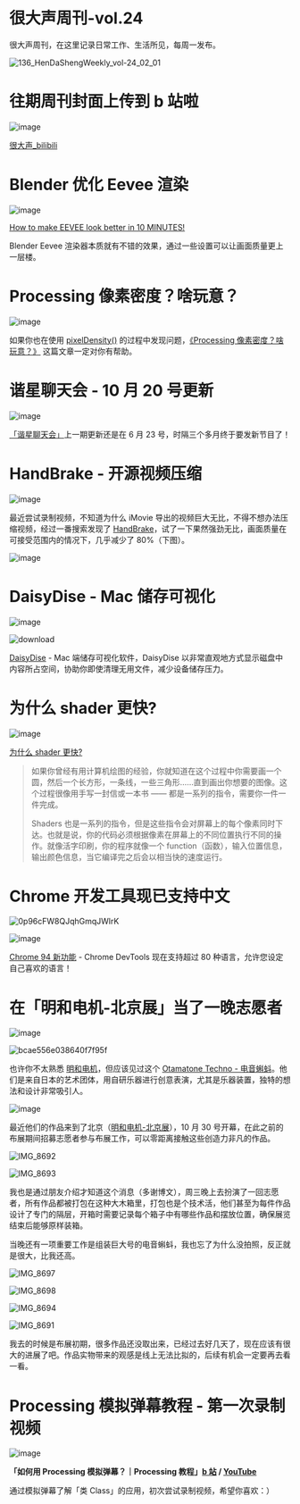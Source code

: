# 很大声周刊-vol.24
很大声周刊，在这里记录日常工作、生活所见，每周一发布。

![136_HenDaShengWeekly_vol-24_02_01](https://user-images.githubusercontent.com/20842136/137654677-7d0902f6-6be0-4c62-be43-866d1e71cc1a.png)

# 往期周刊封面上传到 b 站啦
![image](https://user-images.githubusercontent.com/20842136/137656141-a8134fea-3eff-4743-b8b6-55b7e58d2b2a.png)

[很大声_bilibili](https://space.bilibili.com/25994604/video)

# Blender 优化 Eevee 渲染
![image](https://user-images.githubusercontent.com/20842136/137657050-e321b365-45fa-4577-ad78-f9b400889df6.png)

[How to make EEVEE look better in 10 MINUTES!](https://www.youtube.com/watch?v=rTfznZTaWTU)

Blender Eevee 渲染器本质就有不错的效果，通过一些设置可以让画面质量更上一层楼。

# Processing 像素密度？啥玩意？
![image](https://user-images.githubusercontent.com/20842136/137665744-2a1f4afc-f2de-4204-93b7-b0177b21c885.png)

如果你也在使用 [pixelDensity()](https://github.com/N1U/HenDaShengWeekly/issues/new) 的过程中发现问题，[《Processing 像素密度？啥玩意？》](https://mp.weixin.qq.com/s/tdwM-mK3kDTSyMHZzgghig) 这篇文章一定对你有帮助。

# 谐星聊天会 - 10 月 20 号更新
![image](https://user-images.githubusercontent.com/20842136/137657457-3e2d1539-1b2c-488c-982c-2a894b469e7f.png)

[「谐星聊天会」](https://weibo.com/7329644810/KCfQalMXo)上一期更新还是在 6 月 23 号，时隔三个多月终于要发新节目了！

# HandBrake - 开源视频压缩
![image](https://user-images.githubusercontent.com/20842136/137657700-3e20ef75-e579-40f9-a822-ee551968e186.png)

最近尝试录制视频，不知道为什么 iMovie 导出的视频巨大无比，不得不想办法压缩视频，经过一番搜索发现了 [HandBrake](https://handbrake.fr/)，试了一下果然强劲无比，画面质量在可接受范围内的情况下，几乎减少了 80%（下图）。

![image](https://user-images.githubusercontent.com/20842136/137658207-340cc4af-58dd-4789-9985-1bd27ac78c1e.png)

# DaisyDise - Mac 储存可视化
![image](https://user-images.githubusercontent.com/20842136/137658729-593ae995-0249-4ff2-9fc8-2fbef7f82343.png)

![download](https://user-images.githubusercontent.com/20842136/137658867-8335ab25-21a9-4492-a134-5a659622801d.jpg)

[DaisyDise](https://daisydiskapp.com/) - Mac 端储存可视化软件，DaisyDise 以非常直观地方式显示磁盘中内容所占空间，协助你即使清理无用文件，减少设备储存压力。

# 为什么 shader 更快?
![image](https://user-images.githubusercontent.com/20842136/137659937-38e96f43-7664-42f0-97fa-235ed11ba90b.png)

[为什么 shader 更快?](https://thebookofshaders.com/01/?lan=ch)

> 如果你曾经有用计算机绘图的经验，你就知道在这个过程中你需要画一个圆，然后一个长方形，一条线，一些三角形……直到画出你想要的图像。这个过程很像用手写一封信或一本书 —— 都是一系列的指令，需要你一件一件完成。
> 
> Shaders 也是一系列的指令，但是这些指令会对屏幕上的每个像素同时下达。也就是说，你的代码必须根据像素在屏幕上的不同位置执行不同的操作。就像活字印刷，你的程序就像一个 function（函数），输入位置信息，输出颜色信息，当它编译完之后会以相当快的速度运行。 

# Chrome 开发工具现已支持中文
![0p96cFW8QJqhGmqJWlrK](https://user-images.githubusercontent.com/20842136/137660289-fd652b99-aa32-4f78-bfe2-737527c36a1f.jpg)

![image](https://user-images.githubusercontent.com/20842136/137660368-e12867e5-21b5-4d4e-8bf9-99d271c872de.png)

[Chrome 94 新功能](https://developer.chrome.com/zh/blog/new-in-devtools-94/) - Chrome DevTools 现在支持超过 80 种语言，允许您设定自己喜欢的语言！

# 在「明和电机-北京展」当了一晚志愿者
![image](https://user-images.githubusercontent.com/20842136/137660782-d6939df5-78c9-4a8f-81b3-26acfc537605.png)

![bcae556e038640f7f95f](https://user-images.githubusercontent.com/20842136/137661116-1d6941eb-25f0-42c5-a156-afa9f4491bbc.jpg)

也许你不太熟悉 [明和电机](https://www.maywadenki.com/biography/bio_en/)，但应该见过这个 [Otamatone Techno - 电音蝌蚪](https://maywadenki.stores.jp/items/5900758cd3b2a0adef000549)。他们是来自日本的艺术团体，用自研乐器进行创意表演，尤其是乐器装置，独特的想法和设计非常吸引人。

![image](https://user-images.githubusercontent.com/20842136/137662824-ead1c4ff-453a-4161-8763-552b8639bf27.png)

最近他们的作品来到了北京（[明和电机-北京展](https://mp.weixin.qq.com/s/KoGdMLhdSHQ3GqjiOxFt0Q)），10 月 30 号开幕，在此之前的布展期间招募志愿者参与布展工作，可以零距离接触这些创造力非凡的作品。

![IMG_8692](https://user-images.githubusercontent.com/20842136/137663269-c71cf430-eeab-4e15-abc6-1d698ecb0dc7.jpeg)

![IMG_8693](https://user-images.githubusercontent.com/20842136/137663683-326c7337-8818-4ca9-8d81-5b8af95f743a.jpeg)

我也是通过朋友介绍才知道这个消息（多谢博文），周三晚上去扮演了一回志愿者，所有作品都被打包在这种大木箱里，打包也是个技术活，他们甚至为每件作品设计了专门的隔层，开箱时需要记录每个箱子中有哪些作品和摆放位置，确保展览结束后能够原样装箱。

当晚还有一项重要工作是组装巨大号的电音蝌蚪，我也忘了为什么没拍照，反正就是很大，比我还高。

![IMG_8697](https://user-images.githubusercontent.com/20842136/137663976-fe4e9a29-008d-4c7f-bdab-3dad2188a5f3.jpeg)

![IMG_8698](https://user-images.githubusercontent.com/20842136/137663985-7bbf04b5-c316-4e01-9e08-4c0d533318b1.jpeg)

![IMG_8694](https://user-images.githubusercontent.com/20842136/137663996-e850633b-5d17-43e4-99db-50abbbbf2003.jpeg)

![IMG_8691](https://user-images.githubusercontent.com/20842136/137664133-5c1d7666-3784-4649-be1e-b99aa4a557d3.jpeg)

我去的时候是布展初期，很多作品还没取出来，已经过去好几天了，现在应该有很大的进展了吧。作品实物带来的观感是线上无法比拟的，后续有机会一定要再去看一看。

# Processing 模拟弹幕教程 - 第一次录制视频
![image](https://user-images.githubusercontent.com/20842136/137669748-5c27e627-ac6f-49d9-8d70-f4fbaea8082c.png)

**「如何用 Processing 模拟弹幕？｜Processing 教程」[b 站](https://www.bilibili.com/video/BV13P4y1b7dT?spm_id_from=333.999.0.0)  / [YouTube](https://www.youtube.com/watch?v=t7mOZxQOEAk&t=8s)**

通过模拟弹幕了解「类 Class」的应用，初次尝试录制视频，希望你喜欢：）
